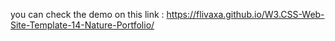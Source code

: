 you can check the demo on this link : https://flivaxa.github.io/W3.CSS-Web-Site-Template-14-Nature-Portfolio/
